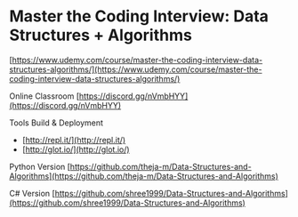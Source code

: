 # Master the Coding Interview: Data Structures + Algorithms

[https://www.udemy.com/course/master-the-coding-interview-data-structures-algorithms/](https://www.udemy.com/course/master-the-coding-interview-data-structures-algorithms/)


Online Classroom [https://discord.gg/nVmbHYY](https://discord.gg/nVmbHYY)


Tools  Build & Deployment

* [http://repl.it/](http://repl.it/)
* [http://glot.io/](http://glot.io/)


Python Version
[https://github.com/theja-m/Data-Structures-and-Algorithms](https://github.com/theja-m/Data-Structures-and-Algorithms)

C# Version 
[https://github.com/shree1999/Data-Structures-and-Algorithms](https://github.com/shree1999/Data-Structures-and-Algorithms)
